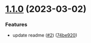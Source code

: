 # [1.1.0](https://github.com/ahiho/photogpt-web/compare/v1.0.0...v1.1.0) (2023-03-02)


### Features

* update readme ([#2](https://github.com/ahiho/photogpt-web/issues/2)) ([74be920](https://github.com/ahiho/photogpt-web/commit/74be920266943540bbfd545c732656262bfbccd3))

